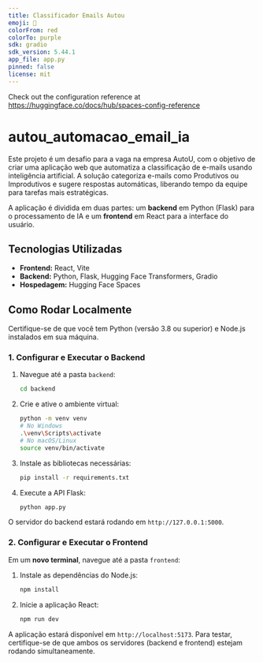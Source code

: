 ```yaml
---
title: Classificador Emails Autou
emoji: 🦀
colorFrom: red
colorTo: purple
sdk: gradio
sdk_version: 5.44.1
app_file: app.py
pinned: false
license: mit
---
```


Check out the configuration reference at https://huggingface.co/docs/hub/spaces-config-reference

# autou_automacao_email_ia

Este projeto é um desafio para a vaga na empresa AutoU, com o objetivo de criar uma aplicação web que automatiza a classificação de e-mails usando inteligência artificial. A solução categoriza e-mails como Produtivos ou Improdutivos e sugere respostas automáticas, liberando tempo da equipe para tarefas mais estratégicas.

A aplicação é dividida em duas partes: um **backend** em Python (Flask) para o processamento de IA e um **frontend** em React para a interface do usuário.

## Tecnologias Utilizadas

- **Frontend:** React, Vite
- **Backend:** Python, Flask, Hugging Face Transformers, Gradio
- **Hospedagem:** Hugging Face Spaces

## Como Rodar Localmente

Certifique-se de que você tem Python (versão 3.8 ou superior) e Node.js instalados em sua máquina.

### 1. Configurar e Executar o Backend

1.  Navegue até a pasta `backend`:
    ```bash
    cd backend
    ```
2.  Crie e ative o ambiente virtual:
    ```bash
    python -m venv venv
    # No Windows
    .\venv\Scripts\activate
    # No macOS/Linux
    source venv/bin/activate
    ```
3.  Instale as bibliotecas necessárias:
    ```bash
    pip install -r requirements.txt
    ```
4.  Execute a API Flask:
    ```bash
    python app.py
    ```

O servidor do backend estará rodando em `http://127.0.0.1:5000`.

### 2. Configurar e Executar o Frontend

Em um **novo terminal**, navegue até a pasta `frontend`:

1.  Instale as dependências do Node.js:
    ```bash
    npm install
    ```
2.  Inicie a aplicação React:
    ```bash
    npm run dev
    ```

A aplicação estará disponível em `http://localhost:5173`. Para testar, certifique-se de que ambos os servidores (backend e frontend) estejam rodando simultaneamente.
